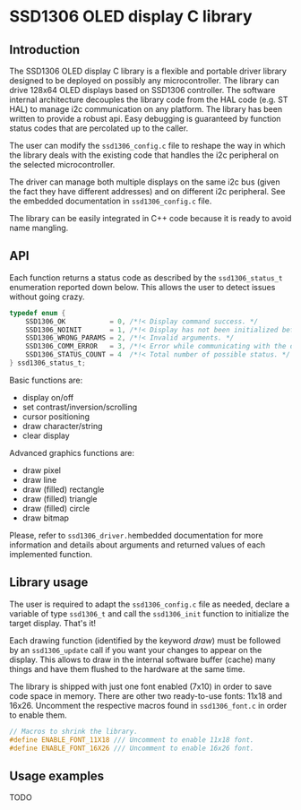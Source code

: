 # SSD1306 OLED display C library
## Introduction
The SSD1306 OLED display C library is a flexible and portable driver
library designed to be deployed on possibly any microcontroller.
The library can drive 128x64 OLED displays based on SSD1306 controller.
The software internal architecture decouples the library code from the HAL
code (e.g. ST HAL) to manage i2c communication on any platform.
The library has been written to provide a robust api. Easy debugging
is guaranteed by function status codes that are percolated up to the caller.

The user can modify the `ssd1306_config.c` file to reshape the way in which
the library deals with the existing code that handles the i2c peripheral
on the selected microcontroller.

The driver can manage both multiple displays on the same i2c bus
(given the fact they have different addresses) and on different i2c
peripheral. See the embedded documentation in `ssd1306_config.c` file.

The library can be easily integrated in C++ code because it is
ready to avoid name mangling.

## API
Each function returns a status code as described by the `ssd1306_status_t`
enumeration reported down below. This allows the user to detect issues
without going crazy.

```C
typedef enum {
    SSD1306_OK           = 0, /*!< Display command success. */
    SSD1306_NOINIT       = 1, /*!< Display has not been initialized before use. */
    SSD1306_WRONG_PARAMS = 2, /*!< Invalid arguments. */
    SSD1306_COMM_ERROR   = 3, /*!< Error while communicating with the display. */
    SSD1306_STATUS_COUNT = 4  /*!< Total number of possible status. */
} ssd1306_status_t;
```

Basic functions are:
* display on/off
* set contrast/inversion/scrolling
* cursor positioning
* draw character/string
* clear display

Advanced graphics functions are:
* draw pixel
* draw line
* draw (filled) rectangle
* draw (filled) triangle
* draw (filled) circle
* draw bitmap

Please, refer to `ssd1306_driver.h`embedded documentation for more
information and details about arguments and returned values of each
implemented function.

## Library usage
The user is required to adapt the `ssd1306_config.c` file as needed,
declare a variable of type `ssd1306_t` and call the `ssd1306_init`
function to initialize the target display. That's it!

Each drawing function (identified by the keyword *_draw_*) must be
followed by an `ssd1306_update` call if you want your changes to appear
on the display. This allows to draw in the internal software buffer (cache)
many things and have them flushed to the hardware at the same time.

The library is shipped with just one font enabled (7x10) in order to
save code space in memory. There are other two ready-to-use fonts:
11x18 and 16x26. Uncomment the respective macros found in `ssd1306_font.c`
in order to enable them.

```C
// Macros to shrink the library.
#define ENABLE_FONT_11X18 /// Uncomment to enable 11x18 font.
#define ENABLE_FONT_16X26 /// Uncomment to enable 16x26 font.
```

## Usage examples
TODO
